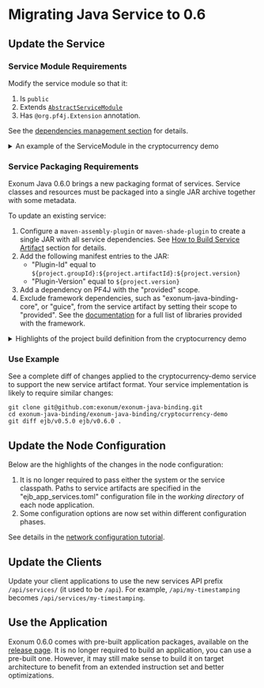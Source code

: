 # Migrating Java Service to 0.6

## Update the Service

### Service Module Requirements

Modify the service module so that it:
1. Is `public`
1. Extends [`AbstractServiceModule`][abstract-service-module-javadoc]
1. Has `@org.pf4j.Extension` annotation.

See the [dependencies management section][dep-management-docs] for details.

<details>
<summary>
An example of the ServiceModule in the cryptocurrency demo
</summary>

<!-- TODO: Or just link the file? -->

```java
package com.exonum.binding.cryptocurrency;

import com.exonum.binding.cryptocurrency.transactions.CryptocurrencyTransactionConverter;
import com.exonum.binding.service.AbstractServiceModule;
import com.exonum.binding.service.Service;
import com.exonum.binding.service.TransactionConverter;
import com.google.inject.Singleton;
import org.pf4j.Extension;

@Extension
public final class CryptocurrencyServiceModule extends AbstractServiceModule {

  @Override
  protected void configure() {
    bind(Service.class).to(CryptocurrencyServiceImpl.class);
    bind(CryptocurrencyService.class).to(CryptocurrencyServiceImpl.class).in(Singleton.class);
    bind(TransactionConverter.class).to(CryptocurrencyTransactionConverter.class);
  }
}
```

</details>

[abstract-service-module-javadoc]: https://todo.com
<!-- todo: Dependencies Management -->
[dep-management-docs]: https://todo.com

### Service Packaging Requirements
 
Exonum Java 0.6.0 brings a new packaging format of services. Service classes
and resources must be packaged into a single JAR archive together with some metadata.

To update an existing service:

1. Configure a `maven-assembly-plugin` or `maven-shade-plugin` to create
   a single JAR with all service dependencies.
   See [How to Build Service Artifact][how-to-build-docs] section for details.
1. Add the following manifest entries to the JAR:
    - "Plugin-Id" equal to `${project.groupId}:${project.artifactId}:${project.version}`
    - "Plugin-Version" equal to `${project.version}`
1. Add a dependency on PF4J with the "provided" scope.
1. Exclude framework dependencies, such as "exonum-java-binding-core",
   or "guice", from the service artifact by setting their scope
   to "provided". See the [documentation][using-libraries-docs]
   for a full list of libraries provided with the framework.


<details>
<summary>
Highlights of the project build definition from the cryptocurrency demo
</summary>

```xml
<project>
  
  <dependencyManagement>
    <dependencies>
      <dependency>
        <groupId>com.exonum.binding</groupId>
        <artifactId>exonum-java-binding-bom</artifactId>
        <version>${project.version}</version>
        <type>pom</type>
        <scope>import</scope>
      </dependency>
    </dependencies>
  </dependencyManagement>
  
  <dependencies>
    <dependency>
      <groupId>com.exonum.binding</groupId>
      <artifactId>exonum-java-binding-core</artifactId>
      <!-- The scope must be provided; version inherited from BOM -->
      <scope>provided</scope>
    </dependency>

    <dependency>
      <groupId>org.pf4j</groupId>
      <artifactId>pf4j</artifactId>
      <!-- The scope must be provided; version inherited from BOM -->
      <scope>provided</scope>
    </dependency>
     ⋮
  </dependencies>
  
  <build>
    <plugins>
       ⋮
      <plugin>
        <artifactId>maven-assembly-plugin</artifactId>
        <executions>
          <execution>
            <id>package-service-artifact</id>
            <phase>package</phase>
            <goals>
              <goal>single</goal>
            </goals>
          </execution>
        </executions>
        <configuration>
          <descriptorRefs>
            <descriptorRef>jar-with-dependencies</descriptorRef>
          </descriptorRefs>
          <finalName>${project.artifactId}-${project.version}-artifact</finalName>
          <appendAssemblyId>false</appendAssemblyId>
          <archive>
            <manifestEntries>
              <Plugin-Id>${project.groupId}:${project.artifactId}:${project.version}</Plugin-Id>
              <Plugin-Version>${project.version}</Plugin-Version>
            </manifestEntries>
          </archive>
        </configuration>
      </plugin>
       ⋮
    </plugins>
  </build>
    ⋮  
</project>
```

</details>

<!-- TODO: Using Libraries in the docs -->
[using-libraries-docs]: https://todo.com
<!-- TODO: How to Build a Service Artifact in the docs -->
[how-to-build-docs]: https://todo.com

### Use Example

See a complete diff of changes applied to the cryptocurrency-demo service
to support the new service artifact format. Your service implementation
is likely to require similar changes:

```
git clone git@github.com:exonum/exonum-java-binding.git
cd exonum-java-binding/exonum-java-binding/cryptocurrency-demo
git diff ejb/v0.5.0 ejb/v0.6.0 .
```

## Update the Node Configuration

Below are the highlights of the changes in the node configuration:

1. It is no longer required to pass either the system or the service classpath.
   Paths to service artifacts are specified in the "ejb_app_services.toml" 
   configuration file in the *working directory* of each node application.
1. Some configuration options are now set within different configuration phases.

See details in the [network configuration tutorial][config-tutorial].

<!-- todo: link app tutorial or the (non-existent at the moment) section on the website -->
[config-tutorial]: http://todo

## Update the Clients

Update your client applications to use the new services API prefix `/api/services/` 
(it used to be `/api`). For example, `/api/my-timestamping` becomes `/api/services/my-timestamping`.

## Use the Application

Exonum 0.6.0 comes with pre-built application packages, available
on the [release page][release-page]. It is no longer required to build an application, 
you can use a pre-built one. However, it may still make sense to build it 
on target architecture to benefit from an extended instruction set and better optimizations. 

[release-page]: https://github.com/exonum/exonum-java-binding/releases/tag/ejb/v0.6.0